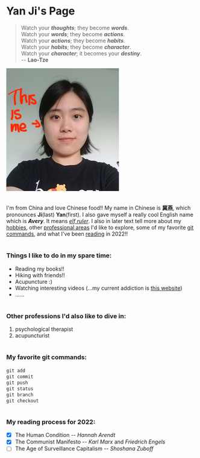 # **Yan Ji's Page**

> Watch your ***thoughts***; they become ***words***.   
Watch your ***words***; they become ***actions***.  
Watch your ***actions***; they become ***habits***.  
Watch your ***habits***; they become ***character***.  
Watch your ***character***; it becomes your ***destiny***.  
-- **Lao-Tze**

![my picture](pic.jpg)

\
I'm from China and love Chinese food!! My name in Chinese is **冀燕**, which pronounces **Ji**(last) **Yan**(first). I also gave myself a really cool English name which is ***Avery***. It means [*elf ruler*](Avery.jpg.webp). I also in later text tell more about my [hobbies](#things-i-like-to-do-in-my-spare-time), other [professional areas](#other-professions-id-also-like-to-dive-in) I'd like to explore, some of my favorite [git commands](#my-favorite-git-commands), and what I've been [reading](#my-reading-process-for-2022) in 2022!!

#   
### **Things I like to do in my spare time:** 

- Reading my books!!   
- Hiking with friends!!  
- Acupuncture :)  
- Watching interesting videos (...my current addiction is [this website](https://www.bilibili.com)) 
- ......  
  
#
### **Other professions I'd also like to dive in:**  

1. psychological therapist
2. acupuncturist
   
# 
### **My favorite git commands:**
```
git add  
git commit  
git push  
git status  
git branch  
git checkout  
```

#
### **My reading process for 2022:**  

- [x] The Human Condition -- *Hannah Arendt*
- [x] The Communist Manifesto -- *Karl Marx* and *Friedrich Engels*
- [ ] The Age of Surveillance Capitalism -- *Shoshana Zuboff*